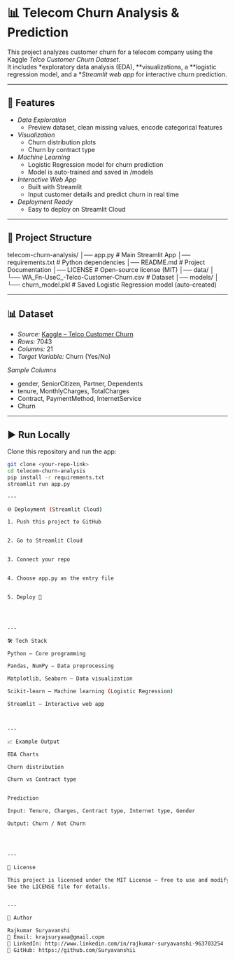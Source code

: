 # 📊 Telecom Churn Analysis & Prediction

This project analyzes customer churn for a telecom company using the Kaggle *Telco Customer Churn Dataset*.  
It includes *exploratory data analysis (EDA), **visualizations, a **logistic regression model, and a **Streamlit web app* for interactive churn prediction.

---

## 🚀 Features
- *Data Exploration*
  - Preview dataset, clean missing values, encode categorical features
- *Visualization*
  - Churn distribution plots
  - Churn by contract type
- *Machine Learning*
  - Logistic Regression model for churn prediction
  - Model is auto-trained and saved in /models
- *Interactive Web App*
  - Built with Streamlit
  - Input customer details and predict churn in real time
- *Deployment Ready*
  - Easy to deploy on Streamlit Cloud

---

## 📂 Project Structure
telecom-churn-analysis/ │── app.py                  # Main Streamlit App │── requirements.txt        # Python dependencies │── README.md               # Project Documentation │── LICENSE                 # Open-source license (MIT) │── data/ │     └── WA_Fn-UseC_-Telco-Customer-Churn.csv   # Dataset │── models/ │     └── churn_model.pkl   # Saved Logistic Regression model (auto-created)

---

## 📊 Dataset
- *Source:* [Kaggle – Telco Customer Churn](https://www.kaggle.com/blastchar/telco-customer-churn)  
- *Rows:* 7043  
- *Columns:* 21  
- *Target Variable:* Churn (Yes/No)

*Sample Columns*
- gender, SeniorCitizen, Partner, Dependents
- tenure, MonthlyCharges, TotalCharges
- Contract, PaymentMethod, InternetService
- Churn

---

## ▶ Run Locally
Clone this repository and run the app:

```bash
git clone <your-repo-link>
cd telecom-churn-analysis
pip install -r requirements.txt
streamlit run app.py 

---

🌐 Deployment (Streamlit Cloud)

1. Push this project to GitHub


2. Go to Streamlit Cloud


3. Connect your repo


4. Choose app.py as the entry file


5. Deploy 🚀




---

🛠 Tech Stack

Python – Core programming

Pandas, NumPy – Data preprocessing

Matplotlib, Seaborn – Data visualization

Scikit-learn – Machine learning (Logistic Regression)

Streamlit – Interactive web app



---

📈 Example Output

EDA Charts

Churn distribution

Churn vs Contract type


Prediction

Input: Tenure, Charges, Contract type, Internet type, Gender

Output: Churn / Not Churn




---

📜 License

This project is licensed under the MIT License – free to use and modify.
See the LICENSE file for details.


---

👤 Author

Rajkumar Suryavanshi
📧 Email: krajsuryaaa@gmail.copm
💼 LinkedIn: http://www.linkedin.com/in/rajkumar-suryavanshi-963703254
📂 GitHub: https://github.com/Suryavanshii